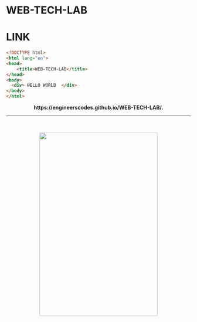 # WEB-TECH-LAB
# LINK 

```html
<!DOCTYPE html>
<html lang="en">
<head>
	<title>WEB-TECH-LAB</title>
</head>
<body>
  <div> HELLO WORLD  </div>
</body>
</html>
```



<p align="center">
  <b>https://engineerscodes.github.io/WEB-TECH-LAB/. </b>
  <hr>
  </br>
  </p>
  
  
  <p align="center">
 <img src="https://user-images.githubusercontent.com/68312849/124877423-af37ab80-dfe8-11eb-8251-94b28b2de475.png" width="80%" height="500px">
 
 </p>

